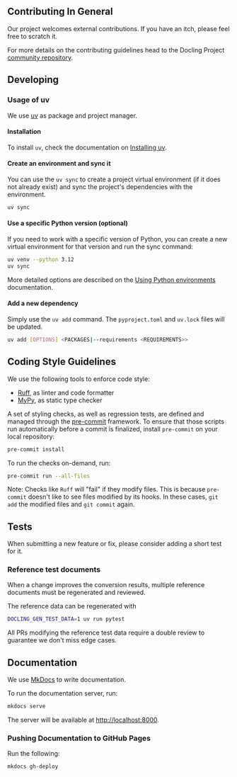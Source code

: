 ## Contributing In General
Our project welcomes external contributions. If you have an itch, please feel
free to scratch it.

For more details on the contributing guidelines head to the Docling Project [community repository](https://github.com/docling-project/community).

## Developing

### Usage of uv

We use [uv](https://docs.astral.sh/uv/) as package and project manager.

#### Installation

To install `uv`, check the documentation on [Installing uv](https://docs.astral.sh/uv/getting-started/installation/).

#### Create an environment and sync it

You can use the `uv sync` to create a project virtual environment (if it does not already exist) and sync
the project's dependencies with the environment.

```bash
uv sync
```

#### Use a specific Python version (optional)

If you need to work with a specific version of Python, you can create a new virtual environment for that version
and run the sync command:

```bash
uv venv --python 3.12
uv sync
```

More detailed options are described on the [Using Python environments](https://docs.astral.sh/uv/pip/environments/) documentation.

#### Add a new dependency

Simply use the `uv add` command. The `pyproject.toml` and `uv.lock` files will be updated.

```bash
uv add [OPTIONS] <PACKAGES|--requirements <REQUIREMENTS>>
```

## Coding Style Guidelines

We use the following tools to enforce code style:

- [Ruff](https://docs.astral.sh/ruff/), as linter and code formatter
- [MyPy](https://mypy.readthedocs.io), as static type checker

A set of styling checks, as well as regression tests, are defined and managed through the [pre-commit](https://pre-commit.com/) framework.
To ensure that those scripts run automatically before a commit is finalized, install `pre-commit` on your local repository:

```bash
pre-commit install
```

To run the checks on-demand, run:

```bash
pre-commit run --all-files
```

Note: Checks like `Ruff` will "fail" if they modify files. This is because `pre-commit` doesn't like to see files modified by its hooks. In these cases, `git add` the modified files and `git commit` again.

## Tests

When submitting a new feature or fix, please consider adding a short test for it.

### Reference test documents

When a change improves the conversion results, multiple reference documents must be regenerated and reviewed.

The reference data can be regenerated with

```sh
DOCLING_GEN_TEST_DATA=1 uv run pytest
```

All PRs modifying the reference test data require a double review to guarantee we don't miss edge cases.


## Documentation

We use [MkDocs](https://www.mkdocs.org/) to write documentation.

To run the documentation server, run:

```bash
mkdocs serve
```

The server will be available at [http://localhost:8000](http://localhost:8000).

### Pushing Documentation to GitHub Pages

Run the following:

```bash
mkdocs gh-deploy
```